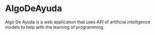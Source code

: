 # AlgoDeAyuda
Algo De Ayuda is a web application that uses API of artificial intelligence models to help with the learning of programming.
